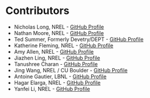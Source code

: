 # Contributors

- Nicholas Long, NREL - [GitHub Profile](https://github.com/nllong)
- Nathan Moore, NREL - [GitHub Profile](https://github.com/vtnate)
- Ted Summer, Formerly Devetry/DEPT - [GitHub Profile](https://github.com/macintoshpie)
- Katherine Fleming, NREL - [GitHub Profile](https://github.com/kflemin)
- Amy Allen, NREL - [GitHub Profile](https://github.com/amyeallen1)
- Jiazhen Ling, NREL - [GitHub Profile](https://github.com/jiazhenling)
- Tanushree Charan - [GitHub Profile](https://github.com/tanushree04)
- Jing Wang, NREL / CU Boulder - [GitHub Profile](https://github.com/JingWang-CUB)
- Antoine Gautier, LBNL - [GitHub Profile](https://github.com/AntoineGautier)
- Hagar Elarga, NREL - [GitHub Profile](https://github.com/helarga)
- Yanfei Li, NREL - [GitHub Profile](https://github.com/YanfeiNREL)
